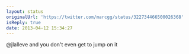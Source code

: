 ```yaml
---
layout: status
originalUrl: 'https://twitter.com/marcgg/status/322734466500026368'
isReply: true
date: 2013-04-12 15:34:27
---
```


@jlalleve and you don't even get to jump on it
